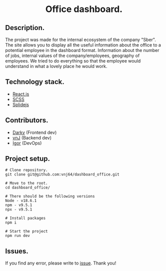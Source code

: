 <h1 align="center">Office dashboard.</h1>

## Description.
The project was made for the internal ecosystem of the company "Sber". The site allows you to display all the useful
information about the office to a potential employee in the dashboard format. Information about the number of jobs, internal values of the company/employees, geography of employees.
We tried to do everything so that the employee would understand in what a lovely place he would work.

## Technology stack.
- [React.js](https://react.dev/)
- [SCSS](https://sass-scss.ru/)
- [Splidejs](https://splidejs.com/)

## Contributors.
- [Darky](https://github.com/darkystacks) (Frontend dev)
- [vnJ](https://github.com/vnj64) (Backend dev)
- [Igor](https://github.com/Dubrovsky18) (DevOps)

## Project setup.
```
# Clone repository.
git clone git@github.com:vnj64/dashboard_office.git

# Move to the root.
cd dashboard_office/

# There should be the following versions
Node - v18.6.1
npm - v9.5.1
npx - v9.5.1

# Install packages
npm i

# Start the project
npm run dev
```

## Issues.
 If you find any error, please write to [issue](https://github.com/vnj64/dashboard_office/issues). Thank you!